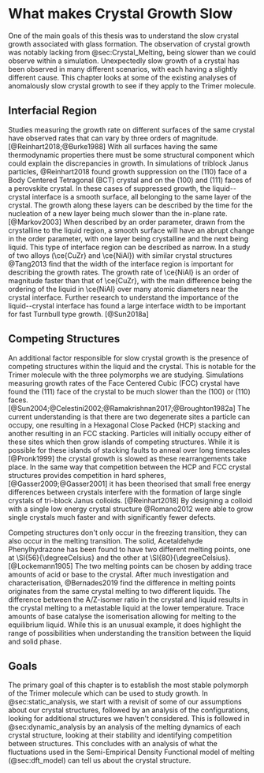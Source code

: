 # What makes Crystal Growth Slow

One of the main goals of this thesis
was to understand the slow crystal growth associated with glass formation.
The observation of crystal growth was notably lacking from @sec:Crystal_Melting,
being slower than we could observe within a simulation.
Unexpectedly slow growth of a crystal has been observed in many different scenarios,
with each having a slightly different cause.
This chapter looks at some of the existing analyses of
anomalously slow crystal growth
to see if they apply to the Trimer molecule.

## Interfacial Region

Studies measuring the growth rate
on different surfaces of the same crystal
have observed rates that can vary by three orders of magnitude. [@Reinhart2018;@Burke1988]
With all surfaces having the same thermodynamic properties
there must be some structural component
which could explain the discrepancies in growth.
In simulations of triblock Janus particles,
@Reinhart2018 found growth suppression on
the (110) face of a Body Centered Tetragonal (BCT) crystal
and on the (100) and (111) faces of a perovskite crystal.
In these cases of suppressed growth,
the liquid--crystal interface is a smooth surface,
all belonging to the same layer of the crystal.
The growth along these layers can be described by
the time for the nucleation of a new layer
being much slower than the in-plane rate. [@Markov2003]
When described by an order parameter,
drawn from the crystalline to the liquid region,
a smooth surface will have an abrupt change in the order parameter,
with one layer being crystalline and the next being liquid.
This type of interface region can be described as narrow.
In a study of two alloys (\ce{CuZr} and \ce{NiAl}) with similar crystal structures
@Tang2013 find that the width of the interface region
is important for describing the growth rates.
The growth rate of \ce{NiAl} is an order of magnitude faster
than that of \ce{CuZr},
with the main difference being
the ordering of the liquid in \ce{NiAl} over
many atomic diameters near the crystal interface.
Further research to understand
the importance of the liquid--crystal interface
has found a large interface width
to be important for fast Turnbull type growth. [@Sun2018a]

## Competing Structures

An additional factor responsible for slow crystal growth
is the presence of competing structures
within the liquid and the crystal.
This is notable for the Trimer molecule
with the three polymorphs we are studying.
Simulations measuring growth rates of the Face Centered Cubic (FCC) crystal
have found the (111) face of the crystal to be much slower than
the (100) or (110) faces. [@Sun2004;@Celestini2002;@Ramakrishnan2017;@Broughton1982a]
The current understanding is that there are two degenerate sites a particle can occupy,
one resulting in a Hexagonal Close Packed (HCP) stacking and another resulting in an FCC stacking.
Particles will initially occupy either of these sites
which then grow islands of competing structures.
While it is possible for these islands of stacking faults to anneal over long timescales [@Pronk1999]
the crystal growth is slowed as these rearrangements take place.
In the same way that competition between the HCP and FCC crystal structures
provides competition in hard spheres, [@Gasser2009;@Gasser2001]
it has been theorised that small free energy differences between crystals
interfere with the formation of large single crystals of tri-block Janus colloids. [@Reinhart2018]
By designing a colloid with a single low energy crystal structure
@Romano2012 were able to grow single crystals much faster
and with significantly fewer defects.

Competing structures don't only occur in the freezing transition,
they can also occur in the melting transition.
The solid, Acetaldehyde Phenylhydrazone has been found to have
two different melting points,
one at \SI{56}{\degreeCelsius} and the other at \SI{80}{\degreeCelsius}. [@Lockemann1905]
The two melting points can be chosen
by adding trace amounts of acid or base to the crystal.
After much investigation and characterisation,
@Bernades2019 find the difference in melting points
originates from the same crystal melting to two different liquids.
The difference between the A/Z-isomer ratio in the crystal and liquid
results in the crystal melting to a metastable liquid at the lower temperature.
Trace amounts of base catalyse the isomerisation
allowing for melting to the equilibrium liquid.
While this is an unusual example,
it does highlight the range of possibilities
when understanding the transition between the liquid and solid phase.

## Goals

The primary goal of this chapter is to establish
the most stable polymorph of the Trimer molecule
which can be used to study growth.
In @sec:static_analysis, we start with
a revisit of some of our assumptions about our crystal structures,
followed by an analysis of the configurations,
looking for additional structures we haven't considered.
This is followed in @sec:dynamic_analysis by
an analysis of the melting dynamics of each crystal structure,
looking at their stability and identifying competition between structures.
This concludes with an analysis of what the fluctuations used
in the Semi-Empirical Density Functional model of melting (@sec:dft_model)
can tell us about the crystal structure.
